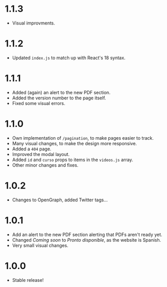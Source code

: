 <!--
Cambios pequeños / mejoras técnicas / arreglo de bugs = 0.0.X
Cambios no tan pequeños (que sean notables) / Nuevas funciones / Cosas épicas = 0.X.0
-->
# 1.1.3
- Visual improvments.

# 1.1.2
- Updated `index.js` to match up with React's 18 syntax.

# 1.1.1
- Added (again) an alert to the new PDF section.
- Added the version number to the page itself.
- Fixed some visual errors.

# 1.1.0
- Own implementation of `/pagination`, to make pages easier to track.
- Many visual changes, to make the design more responsive.
- Added a `404` page.
- Improved the modal layout.
- Added `id` and `curso` props to items in the `videos.js` array.
- Other minor changes and fixes.

# 1.0.2
- Changes to OpenGraph, added Twitter tags...

# 1.0.1
- Add an alert to the new PDF section alerting that PDFs aren't ready yet.
- Changed *Coming soon* to *Pronto disponible*, as the website is Spanish.
- Very small visual changes.

# 1.0.0
- Stable release!